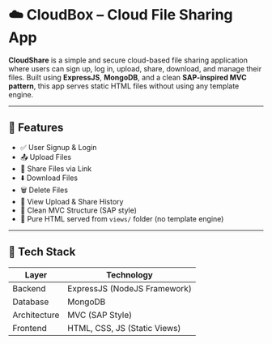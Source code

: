 # ☁️ CloudBox – Cloud File Sharing App

**CloudShare** is a simple and secure cloud-based file sharing application where users can sign up, log in, upload, share, download, and manage their files. Built using **ExpressJS**, **MongoDB**, and a clean **SAP-inspired MVC pattern**, this app serves static HTML files without using any template engine.

---

## 🚀 Features

- ✅ User Signup & Login
- 📤 Upload Files
- 🔗 Share Files via Link
- ⬇️ Download Files
- 🗑️ Delete Files
- 📜 View Upload & Share History
- 🧭 Clean MVC Structure (SAP style)
- 📁 Pure HTML served from `views/` folder (no template engine)

---

## 🧱 Tech Stack

| Layer            | Technology          |
|------------------|---------------------|
| Backend          | ExpressJS (NodeJS Framework) |
| Database         | MongoDB             |
| Architecture     | MVC (SAP Style)     |
| Frontend         | HTML, CSS, JS (Static Views) |
